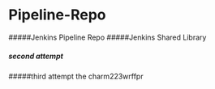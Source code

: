 # Pipeline-Repo
#####Jenkins Pipeline Repo
#####Jenkins Shared Library
##### second attempt
#####third attempt the charm223wrffpr
